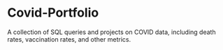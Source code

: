 # Covid-Portfolio
A collection of SQL queries and projects on COVID data, including death rates, vaccination rates, and other metrics.
